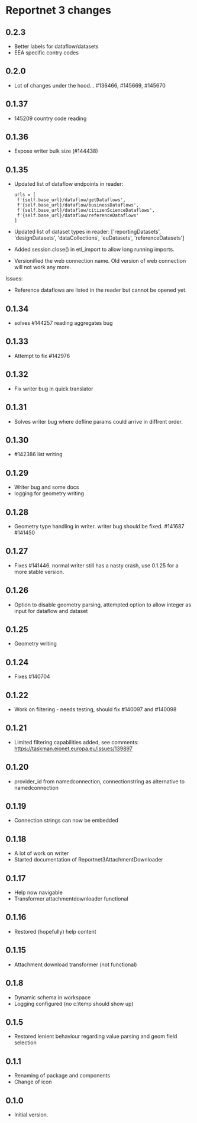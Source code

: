 # Reportnet 3 changes

## 0.2.3
* Better labels for dataflow/datasets
* EEA specific contry codes

## 0.2.0
* Lot of changes under the hood... #136466, #145669, #145670

## 0.1.37
* 145209 country code reading

## 0.1.36
* Expose writer bulk size (#144438)

## 0.1.35
* Updated list of dataflow endpoints in reader:
   ```
   urls = [
    f'{self.base_url}/dataflow/getDataflows',
    f'{self.base_url}/dataflow/businessDataflows',
    f'{self.base_url}/dataflow/citizenScienceDataflows',
    f'{self.base_url}/dataflow/referenceDataflows'
   ]
   ```

* Updated list of dataset types in reader: ['reportingDatasets', 'designDatasets', 'dataCollections', 'euDatasets', 'referenceDatasets']
* Added session.close() in etl_import to allow long running imports.
* Versionified the web connection name. Old version of web connection will not work any more.

Issues:
* Reference dataflows are listed in the reader but cannot be opened yet.

## 0.1.34
* solves #144257 reading aggregates bug

## 0.1.33
* Attempt to fix #142976

## 0.1.32
* Fix writer bug in quick translator

## 0.1.31
* Solves writer bug where defline params could arrive in diffrent order.

## 0.1.30
* #142386 list writing

## 0.1.29
* Writer bug and some docs
* logging for geometry writing

## 0.1.28
* Geometry type handling in writer. writer bug should be fixed. #141687 #141450

## 0.1.27
* Fixes #141446. normal writer still has a nasty crash, use 0.1.25 for a more stable version.

## 0.1.26
* Option to disable geometry parsing, attempted option to allow integer as input for dataflow and dataset

## 0.1.25
* Geometry writing

## 0.1.24
* Fixes #140704

## 0.1.22
* Work on filtering - needs testing, should fix #140097 and #140098

## 0.1.21
* Limited filtering capabilities added, see comments: https://taskman.eionet.europa.eu/issues/139897

## 0.1.20
* provider_id from namedconnection, connectionstring as alternative to namedconnection

## 0.1.19
* Connection strings can now be embedded

## 0.1.18
* A lot of work on writer
* Started documentation of Reportnet3AttachmentDownloader

## 0.1.17
* Help now navigable
* Transformer attachmentdownloader functional

## 0.1.16
* Restored (hopefully) help content

## 0.1.15
* Attachment download transformer (not functional)

## 0.1.8
* Dynamic schema in workspace
* Logging configured (no c:\temp should show up)

## 0.1.5
* Restored lenient behaviour regarding value parsing and geom field selection

## 0.1.1
* Renaming of package and components
* Change of icon

## 0.1.0
* Initial version.

